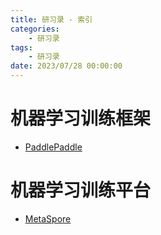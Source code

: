 ```yaml
---
title: 研习录 - 索引
categories: 
    - 研习录
tags:
    - 研习录
date: 2023/07/28 00:00:00
---
```


# 机器学习训练框架
- [PaddlePaddle](https://github.com/PaddlePaddle/Paddle)

# 机器学习训练平台
- [MetaSpore](https://github.com/meta-soul/MetaSpore)
